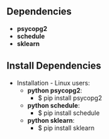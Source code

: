## Dependencies
- **psycopg2**
- **schedule**
- **sklearn**

## Install Dependencies
*   Installation - Linux users:
    * **python psycopg2**:
        *   $ pip install psycopg2
    * **python schedule**:
        *   $ pip install schedule
    * **python sklearn**:
        *   $ pip install sklearn